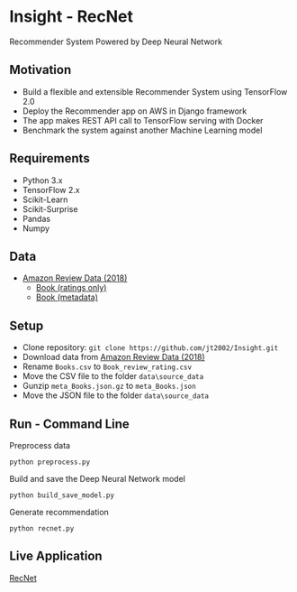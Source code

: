 # Insight - RecNet
Recommender System Powered by Deep Neural Network

## Motivation
- Build a flexible and extensible Recommender System using TensorFlow 2.0
- Deploy the Recommender app on AWS in Django framework
- The app makes REST API call to TensorFlow serving with Docker
- Benchmark the system against another Machine Learning model

## Requirements
- Python 3.x
- TensorFlow 2.x
- Scikit-Learn
- Scikit-Surprise
- Pandas
- Numpy

## Data
- [Amazon Review Data (2018)](https://nijianmo.github.io/amazon/index.html)
  - [Book (ratings only)](http://deepyeti.ucsd.edu/jianmo/amazon/categoryFilesSmall/Books.csv)
  - [Book (metadata)](https://forms.gle/A8hBfPxKkKGFCP238)

## Setup
- Clone repository: `git clone https://github.com/jt2002/Insight.git`
- Download data from [Amazon Review Data (2018)](https://nijianmo.github.io/amazon/index.html)
- Rename `Books.csv` to `Book_review_rating.csv`
- Move the CSV file to the folder `data\source_data`
- Gunzip `meta_Books.json.gz` to `meta_Books.json`
- Move the JSON file to the folder `data\source_data`

## Run - Command Line
Preprocess data
```
python preprocess.py
```

Build and save the Deep Neural Network model
```
python build_save_model.py
```

Generate recommendation
```
python recnet.py
```

## Live Application
[RecNet](https://www.recnet.xyz/)
